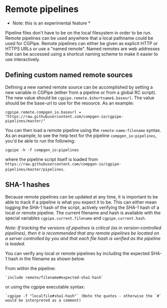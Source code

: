
# Remote pipelines

* Note: this is an experimental feature *


Pipeline files don't have to be on the local filesystem in order to be run. Remote pipelines can be used anywhere that a local pathname could be used for CGPipe. Remote pipelines can either be given as explicit HTTP or HTTPS URLs or use a "named remote". Named remotes are web addresses that can be accessed using a shortcut naming scheme to make it easier to use interactively.

## Defining custom named remote sources

Defining a new named remote source can be accomplished by setting a new variable in CGPipe (either from a pipeline or from a global RC script). The
new value should be `cgpipe.remote.$shortname$.baseurl`. The value should be the base-url to use for the resource.  As an example:

	cgpipe.remote.compgen_io.baseurl = "https://raw.githubusercontent.com/compgen-io/cgpipe-pipelines/master/"

You can then load a remote pipeline using the `remote-name:filename` syntax. As an example, to see the help text for the pipeline `compgen_io:pipelines`, you'd be able to run the following:

	cgpipe -h -f compgen_io:pipelines

where the pipeline script itself is loaded from `https://raw.githubusercontent.com/compgen-io/cgpipe-pipelines/master/pipelines`.


## SHA-1 hashes

Because remote pipelines can be updated at any time, it is important to be able to track if a pipeline is what you expect it to be. This can either mean logging the SHA-1 hash of the script, actively verifying the SHA-1 hash of a local or remote pipeline. The current filename and hash is available with the special variables `cgpipe.current.filename` and `cgpipe.current.hash`.

*Note: If tracking the versions of pipelines is critical (as in version-controlled pipelines), then it is recommended that any remote pipelines be located on a server controlled by you and that each file hash is verified as the pipeline is loaded.*

You can verify any local or remote pipelines by including the expected SHA-1 hash in the filename as shown below.

From within the pipeline:

    `include remote/filename#expected-sha1-hash`

or using the cgpipe executable syntax:

    `cgpipe -f "localfile#sha1-hash"` (Note the quotes - otherwise the `#` would be interpreted as a comment)

